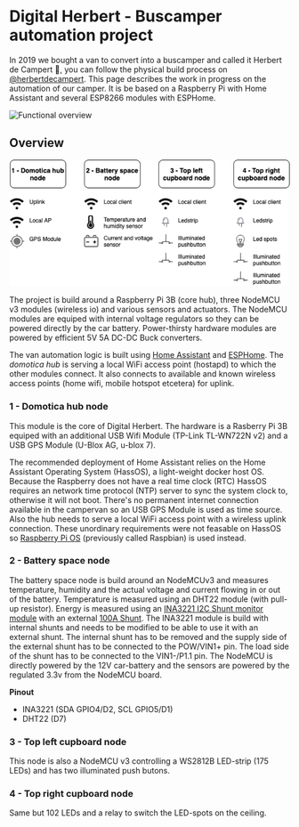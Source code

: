 # Digital Herbert - Buscamper automation project
In 2019 we bought a van to convert into a buscamper and called it Herbert de Campert 🚐, you can follow the physical build process on [@herbertdecampert](https://www.instagram.com/herbertdecampert/). This page describes the work in progress on the automation of our camper. It is be based on a Raspberry Pi with Home Assistant and several ESP8266 modules with ESPHome.

![Functional overview](docs/digitalherbertsmall.gif "Functional overview")

## Overview
![Schematic overview](docs/Digital_Herbert.png "Schematic overview")

The project is build around a Raspberry Pi 3B (core hub), three NodeMCU v3 modules (wireless io) and various sensors and actuators. The NodeMCU modules are equiped with internal voltage regulators so they can be powered directly by the car battery. Power-thirsty hardware modules are powered by efficient 5V 5A DC-DC Buck converters.

The van automation logic is built using [Home Assistant](https://www.home-assistant.io/) and [ESPHome](https://esphome.io/). The *domotica hub* is serving a local WiFi access point (hostapd) to which the other modules connect. It also connects to available and known wireless access points (home wifi, mobile hotspot etcetera) for uplink.

### 1 - Domotica hub node
This module is the core of Digital Herbert. The hardware is a Rasberry Pi 3B equiped with an additional USB Wifi Module (TP-Link TL-WN722N v2) and a USB GPS Module (U-Blox AG, u-blox 7).

The recommended deployment of Home Assistant relies on the Home Assistant Operating System (HassOS), a light-weight docker host OS. Because the Raspberry does not have a real time clock (RTC) HassOS requires an network time protocol (NTP) server to sync the system clock to, otherwise it will not boot. There's no permanent internet connection available in the campervan so an USB GPS Module is used as time source. Also the hub needs to serve a local WiFi access point with a wireless uplink connection. These unordinary requirements were not feasable on HassOS so [Raspberry Pi OS](https://www.raspberrypi.org/downloads/raspberry-pi-os/) (previously called Raspbian) is used instead.

### 2 - Battery space node
The battery space node is build around an NodeMCUv3 and measures temperature, humidity and the actual voltage and current flowing in or out of the battery. Temperature is measured using an DHT22 module (with pull-up resistor). Energy is measured using an [INA3221 I2C Shunt monitor module](https://nl.aliexpress.com/item/32828796768.html) with an external [100A Shunt](https://nl.aliexpress.com/item/32879352313.html). The INA3221 module is build with internal shunts and needs to be modified to be able to use it with an external shunt. The internal shunt has to be removed and the supply side of the external shunt has to be connected to the POW/VIN1+ pin. The load side of the shunt has to be connected to the VIN1-/P1.1 pin. The NodeMCU is directly powered by the 12V car-battery and the sensors are powered by the regulated 3.3v from the NodeMCU board.

**Pinout**
- INA3221 (SDA GPIO4/D2, SCL GPIO5/D1)
- DHT22 (D7)

### 3 - Top left cupboard node
This node is also a NodeMCU v3 controlling a WS2812B LED-strip (175 LEDs) and has two illuminated push butons.

### 4 - Top right cupboard node
Same but 102 LEDs and a relay to switch the LED-spots on the ceiling.
